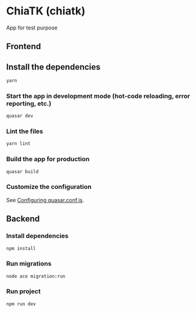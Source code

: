 # ChiaTK (chiatk)

App for test purpose

## Frontend

## Install the dependencies
```bash
yarn
```

### Start the app in development mode (hot-code reloading, error reporting, etc.)
```bash
quasar dev
```

### Lint the files
```bash
yarn lint
```

### Build the app for production
```bash
quasar build
```

### Customize the configuration
See [Configuring quasar.conf.js](https://quasar.dev/quasar-cli/quasar-conf-js).

## Backend

### Install dependencies
```bash
npm install
```

### Run migrations
```bash
node ace migration:run
```

### Run project
```bash
npm run dev
```